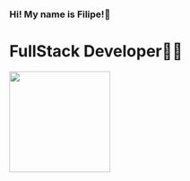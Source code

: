 <h3>Hi! My name is Filipe!🤠</h3>
<h1>FullStack Developer💪🏽</h1>
<div>
  <a href="https://github.com/FilipeOliveira65">
  <img loading="lazy" height="180em" src="https://github-readme-stats.vercel.app/api/top-langs/?username=FilipeOliveira65&layout=compact&langs_count=7&theme=dracula"/>
  <a href="https://github-readme-stats.vercel.app/api/top-langs/?username=FilipeOliveira65&layout=compact"/>
</div>
<!--
**FilipeOliveira65/FilipeOliveira65** is a ✨ _special_ ✨ repository because its `README.md` (this file) appears on your GitHub profile.

Here are some ideas to get you started:

- 🔭 I’m currently working on ...
- 🌱 I’m currently learning ...
- 👯 I’m looking to collaborate on ...
- 🤔 I’m looking for help with ...
- 💬 Ask me about ...
- 📫 How to reach me: ...
- 😄 Pronouns: ...
- ⚡ Fun fact: ...
-->

